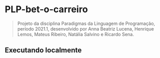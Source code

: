 # PLP-bet-o-carreiro

> Projeto da disciplina Paradigmas da Linguagem de Programação, período 2021.1, desenvolvido por Anna Beatriz Lucena, Henrique Lemos, Mateus Ribeiro, Natália Salvino e Ricardo Sena.

## Executando localmente

